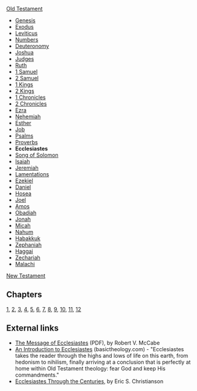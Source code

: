 [Old Testament](Old_Testament "Old Testament")
-   [Genesis](Genesis "Genesis")
-   [Exodus](Book_of_Exodus "Book of Exodus")
-   [Leviticus](Leviticus "Leviticus")
-   [Numbers](Book_of_Numbers "Book of Numbers")
-   [Deuteronomy](Deuteronomy "Deuteronomy")
-   [Joshua](Book_of_Joshua "Book of Joshua")
-   [Judges](Book_of_Judges "Book of Judges")
-   [Ruth](Book_of_Ruth "Book of Ruth")
-   [1 Samuel](Books_of_Samuel "Books of Samuel")
-   [2 Samuel](Books_of_Samuel "Books of Samuel")
-   [1 Kings](Books_of_Kings "Books of Kings")
-   [2 Kings](Books_of_Kings "Books of Kings")
-   [1 Chronicles](Books_of_Chronicles "Books of Chronicles")
-   [2 Chronicles](Books_of_Chronicles "Books of Chronicles")
-   [Ezra](Book_of_Ezra "Book of Ezra")
-   [Nehemiah](Book_of_Nehemiah "Book of Nehemiah")
-   [Esther](Book_of_Esther "Book of Esther")
-   [Job](Book_of_Job "Book of Job")
-   [Psalms](Book_of_Psalms "Book of Psalms")
-   [Proverbs](Book_of_Proverbs "Book of Proverbs")
-   **Ecclesiastes**
-   [Song of Solomon](Song_of_Solomon "Song of Solomon")
-   [Isaiah](Book_of_Isaiah "Book of Isaiah")
-   [Jeremiah](Book_of_Jeremiah "Book of Jeremiah")
-   [Lamentations](Book_of_Lamentations "Book of Lamentations")
-   [Ezekiel](Book_of_Ezekiel "Book of Ezekiel")
-   [Daniel](Book_of_Daniel "Book of Daniel")
-   [Hosea](Book_of_Hosea "Book of Hosea")
-   [Joel](Book_of_Joel "Book of Joel")
-   [Amos](Book_of_Amos "Book of Amos")
-   [Obadiah](Book_of_Obadiah "Book of Obadiah")
-   [Jonah](Book_of_Jonah "Book of Jonah")
-   [Micah](Book_of_Micah "Book of Micah")
-   [Nahum](Book_of_Nahum "Book of Nahum")
-   [Habakkuk](Book_of_Habakkuk "Book of Habakkuk")
-   [Zephaniah](Book_of_Zephaniah "Book of Zephaniah")
-   [Haggai](Book_of_Haggai "Book of Haggai")
-   [Zechariah](Book_of_Zechariah "Book of Zechariah")
-   [Malachi](Book_of_Malachi "Book of Malachi")

[New Testament](New_Testament "New Testament")
## Chapters

[1](index.php?title=Ecclesiastes_1&action=edit&redlink=1 "Ecclesiastes 1 (page does not exist)"),
[2](index.php?title=Ecclesiastes_2&action=edit&redlink=1 "Ecclesiastes 2 (page does not exist)"),
[3](index.php?title=Ecclesiastes_3&action=edit&redlink=1 "Ecclesiastes 3 (page does not exist)"),
[4](index.php?title=Ecclesiastes_4&action=edit&redlink=1 "Ecclesiastes 4 (page does not exist)"),
[5](index.php?title=Ecclesiastes_5&action=edit&redlink=1 "Ecclesiastes 5 (page does not exist)"),
[6](index.php?title=Ecclesiastes_6&action=edit&redlink=1 "Ecclesiastes 6 (page does not exist)"),
[7](index.php?title=Ecclesiastes_7&action=edit&redlink=1 "Ecclesiastes 7 (page does not exist)"),
[8](index.php?title=Ecclesiastes_8&action=edit&redlink=1 "Ecclesiastes 8 (page does not exist)"),
[9](index.php?title=Ecclesiastes_9&action=edit&redlink=1 "Ecclesiastes 9 (page does not exist)"),
[10](index.php?title=Ecclesiastes_10&action=edit&redlink=1 "Ecclesiastes 10 (page does not exist)"),
[11](index.php?title=Ecclesiastes_11&action=edit&redlink=1 "Ecclesiastes 11 (page does not exist)"),
[12](index.php?title=Ecclesiastes_12&action=edit&redlink=1 "Ecclesiastes 12 (page does not exist)")

## External links

-   [The Message of Ecclesiastes](http://www.dbts.edu/journals/1996_1/ECCLES.PDF)
    (PDF), by Robert V. McCabe
-   [An Introduction to Ecclesiastes](http://basictheology.com/articles/Ecclesiastes_Intro/)
    (basictheology.com) - "Ecclesiastes takes the reader through the
    highs and lows of life on this earth, from hedonism to nihilism,
    finally arriving at a conclusion that is perfectly at home within
    Old Testament theology: fear God and keep His commandments."
-   [Ecclesiastes Through the Centuries](http://www.e-reading.org.ua/bookreader.php/134820/Ecclesiastes_Through_the_Centuries.pdf), by Eric S. Christianson